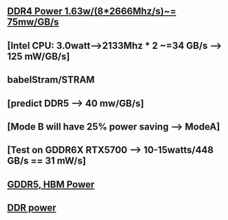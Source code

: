 ## [DDR4 Power 1.63w/(8*2666Mhz/s)~= 75mw/GB/s](https://www.micron.com/-/media/client/global/documents/products/technical-note/dram/tn4007_ddr4_power_calculation.pdf)
## [Intel CPU: 3.0watt-->2133Mhz * 2 ~=34 GB/s --> 125 mW/GB/s]
## babelStram/STRAM
## [predict DDR5 --> 40 mw/GB/s]
## [Mode B will have 25% power saving --> ModeA]
## [Test on GDDR6X RTX5700 --> 10-15watts/448 GB/s == 31 mW/s]
## [GDDR5, HBM Power](https://www.extremetech.com/wp-content/uploads/2016/02/NV-HB.png)
## [DDR power ](http://www.extremetech.com/computing/197720-beyond-ddr4-understand-the-differences-between-wide-io-hbm-and-hybrid-memory-cube)  
